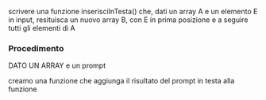 scrivere una funzione inserisciInTesta() che, dati un array A e un elemento E in input, resituisca un nuovo array B, con E in prima posizione e a seguire tutti gli elementi di A

### Procedimento
DATO UN ARRAY e un prompt 

creamo una funzione che aggiunga il risultato del prompt in testa alla funzione
